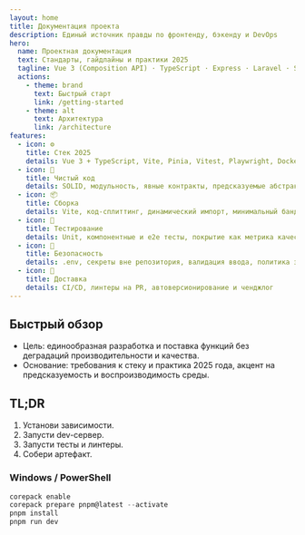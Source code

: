 ```yaml
---
layout: home
title: Документация проекта
description: Единый источник правды по фронтенду, бэкенду и DevOps
hero:
  name: Проектная документация
  text: Стандарты, гайдлайны и практики 2025
  tagline: Vue 3 (Composition API) · TypeScript · Express · Laravel · SQL · Docker
  actions:
    - theme: brand
      text: Быстрый старт
      link: /getting-started
    - theme: alt
      text: Архитектура
      link: /architecture
features:
  - icon: ⚙️
    title: Стек 2025
    details: Vue 3 + TypeScript, Vite, Pinia, Vitest, Playwright, Docker, CI/CD
  - icon: 🧩
    title: Чистый код
    details: SOLID, модульность, явные контракты, предсказуемые абстракции
  - icon: 📦
    title: Сборка
    details: Vite, код-сплиттинг, динамический импорт, минимальный бандл
  - icon: 🧪
    title: Тестирование
    details: Unit, компонентные и e2e тесты, покрытие как метрика качества
  - icon: 🔐
    title: Безопасность
    details: .env, секреты вне репозитория, валидация ввода, политика зависимостей
  - icon: 🚀
    title: Доставка
    details: CI/CD, линтеры на PR, автоверсионирование и ченджлог
---
```


## Быстрый обзор

- Цель: единообразная разработка и поставка функций без деградаций производительности и качества.
- Основание: требования к стеку и практика 2025 года, акцент на предсказуемость и воспроизводимость среды.

## TL;DR
1. Установи зависимости.
2. Запусти dev-сервер.
3. Запусти тесты и линтеры.
4. Собери артефакт.

### Windows / PowerShell
```powershell
corepack enable
corepack prepare pnpm@latest --activate
pnpm install
pnpm run dev
